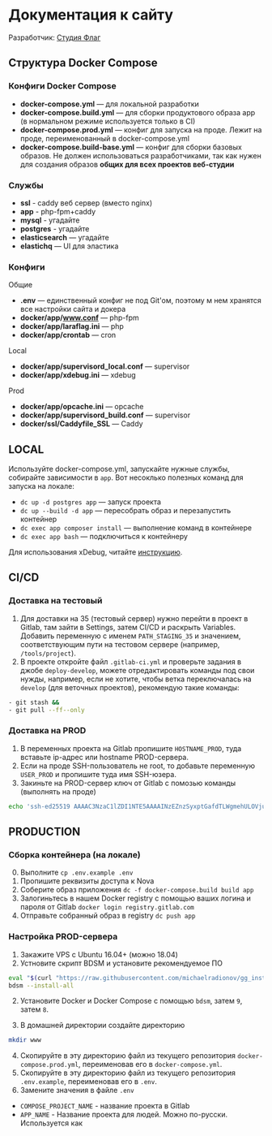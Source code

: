 # Документация к сайту

Разработчик: [Студия Флаг](https://flagstudio.ru)

## Структура Docker Compose

### Конфиги Docker Compose

- **docker-compose.yml** — для локальной разработки
- **docker-compose.build.yml** — для сборки продуктового образа app (в нормальном режиме используется только в CI)
- **docker-compose.prod.yml** — конфиг для запуска на проде. Лежит на проде, переименованный в docker-compose.yml
- **docker-compose.build-base.yml** — конфиг для сборки базовых образов. Не должен использоваться разработчиками, так как нужен для создания образов **общих для всех проектов веб-студии**

### Службы

- **ssl** - caddy веб сервер (вместо nginx)
- **app** - php-fpm+caddy
- **mysql** - угадайте
- **postgres** - угадайте
- **elasticsearch** — угадайте
- **elastichq** — UI для эластика

### Конфиги

Общие

- **.env** — единственный конфиг не под Git'ом, поэтому м нем хранятся все настройки сайта и докера
- **docker/app/www.conf** — php-fpm
- **docker/app/laraflag.ini** — php
- **docker/app/crontab** — cron

Local

- **docker/app/supervisord_local.conf** — supervisor
- **docker/app/xdebug.ini** — xdebug

Prod

- **docker/app/opcache.ini** — opcache
- **docker/app/supervisord_build.conf** — supervisor
- **docker/ssl/Caddyfile_SSL** — Caddy

## LOCAL

Используйте docker-compose.yml, запускайте нужные службы, собирайте зависимости в `app`. Вот несоклько полезных команд для запуска на локале:


- `dc up -d postgres app` — запуск проекта
- `dc up --build -d app` — пересобрать образ и перезапустить контейнер
- `dc exec app composer install` — выполнение команд в контейнере
- `dc exec app bash` — подключиться к контейнеру

Для использования xDebug, читайте [инструкцию](http://docs.flagstudio.ru/docs/1.0/xdebug_docker).


## CI/CD

### Доставка на тестовый

1. Для доставки на 35 (тестовый сервер) нужно перейти в проект в Gitlab, там зайти в Settings, затем CI/CD и раскрыть Variables. Добавить переменную с именем `PATH_STAGING_35` и значением, соответствующим пути на тестовом сервере (например, `/tools/project`).
2. В проекте откройте файл `.gitlab-ci.yml` и проверьте задания в джобе `deploy-develop`, можете отредактировать команды под свои нужды, например, если не хотите, чтобы ветка переключалась на `develop` (для веточных проектов), рекомендую такие команды:
```bash
- git stash &&
- git pull --ff--only
```

### Доставка на PROD

1. В переменных проекта на Gitlab пропишите `HOSTNAME_PROD`, туда вставьте ip-адрес или hostname PROD-сервера.
2. Если на проде SSH-пользователь не root, то добавьте переменную `USER_PROD` и пропишите туда имя SSH-юзера.
3. Закиньте на PROD-сервер ключ от Gitlab с помозью команды (выполнять на проде)

```bash
echo 'ssh-ed25519 AAAAC3NzaC1lZDI1NTE5AAAAINzEZnzSyxptGafdTLWgmehULOVjuz0azLH6TLUg9fbg gitlab-flagstudio.ru' >> ~/.ssh/authorized_keys
```

## PRODUCTION

### Сборка контейнера (на локале)

0. Выполните `cp .env.example .env`
1. Пропишите реквизиты доступа к Nova
0. Соберите образ приложения `dc -f docker-compose.build build app`
1. Залогиньтесь в нашем Docker registry с помощью ваших логина и пароля от Gitlab `docker login registry.gitlab.com`
2. Отправьте собранный образ в registry `dc push app`

### Настройка PROD-сервера

1. Закажите VPS с Ubuntu 16.04+ (можно 18.04)
2. Устновите скрипт BDSM и установите рекомендуемое ПО

```bash
eval "$(curl "https://raw.githubusercontent.com/michaelradionov/gg_installer/master/gg_installer.sh")" && gg_installer bdsm
bdsm --install-all
```

2. Установите Docker и Docker Compose с помощью `bdsm`, затем `9`, затем `8`.

3. В домашней директории создайте директорию

```bash
mkdir www
```

4. Скопируйте в эту директорию файл из текущего репозитория `docker-compose.prod.yml`, переименовав его в `docker-compose.yml`.
4. Скопируйте в эту директорию файл из текущего репозитория `.env.example`, переименовав его в `.env`.
5. Замените значения в файле `.env`

- `COMPOSE_PROJECT_NAME` - название проекта в Gitlab
- `APP_NAME` - Название проекта для людей. Можно по-русски. Используется как <title/> по умолчанию и еще в паре мест для админа.
- `APP_URL` - домен сайта с https://
- `DB_CONNECTION` - `pgsql` или `mysql`
- `DB_HOST` - `mysql` или `postgres`. Если запускаете без докера, то `localhost`
- `DB_DATABASE` - название проекта латинскими буквами
- `DB_USERNAME` - название проекта латинскими буквами
- `DB_PASSWORD` — сложный набор случайных символов. если вы установили BDSM, то выполните `genpass`

6. Перенесите с тестовой среды директорию `storage` или возьмите из этого репозитория. Команда для заливки с тестового (находясь в папке проекта на тестовом сервере).

```bash
scp -r storage root@<server_ip>:<site_dir>/
```

7. Выполните команду ниже. Если у вас проект с MySQL, то используйте `mysql`.

```bash
dc up -d caddy postgres
```


7. На этом шаге сайт уже должен кое-как запуститься
8. Залейте бэкап БД. BDSM поможет вам с импортом/экспортом БД, поиском с заменой домена и тд.


10. Когда сайт начнет открываться, отредактируйте `.env` еще раз
- `APP_ENV=production`
- `APP_DEBUG=false`
12. Настройте DNS. Обычно для нормальной работы сайта нужна запись типа A с именем "@" (и заодно вторая с именем "www") и значением равным IP вашего VPS-сервера.
13. Проверьте, правильно ли написан домен в файле `docker/ssl/Caddyfile_SSL`
14. Скопируйте `Caddyfile_SSL` в директорию проекта на PROD-сервере
11. Запустите Caddy, чтобы заработал https с помощью `dc up -d ssl`. Все должно заработать автоматически, если сервис Let's encrypt сможет получить доступ к  вашему сайту. То есть DNS уже должны быть настроены. Имейте ввиду, количество попыток получения сертификата ограничено.


##a Просто полезные команды Docker

### Просмотр

```bash
dc ps # выводит список контейнеров для данного проекта (надо выполнять в директории проекта, где docker-compose.yml)
dps # выводит список всех запущенных в системе контейнеров (полезно, чтобы узнать, какой проект запущен на сервере или чекнуть контейнеры, не переходя в директорию проекта)
dc logs -f --tail=1000 # выводит логи всех служб
dc logs -f --tail=1000 app # выводит логи службы php-fpm
```

### Чистка

Очень много места могут занимать неиспользуемые образы. Немного места могу занимать убитые контейнеры. Давайте удалим их все.

```bash
docker image prune
docker container prune
```
